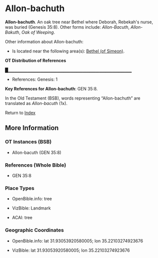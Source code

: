 # Allon-bachuth
**Allon-bachuth**. 
An oak tree near Bethel where Deborah, Rebekah's nurse, was buried (Genesis 35:8). 
Other forms include: 
*Allon-Bacuth*, *Allon-Bakuth*, *Oak of Weeping*. 




Other information about Allon-bachuth:


* Is located near the following area(s): 
[Bethel (of Simeon)](Bethel.2.md). 


**OT Distribution of References**

█▁▁▁▁▁▁▁▁▁▁▁▁▁▁▁▁▁▁▁▁▁▁▁▁▁▁▁▁▁▁▁▁▁▁▁▁▁▁
* References: Genesis: 1



**Key References for Allon-bachuth**: 
GEN 35:8. 


In the Old Testament (BSB), words representing “Allon-bachuth” are translated as 
*Allon-bacuth* (1x). 




Return to [Index](00-Index.md)

## More Information

### OT Instances (BSB)

* Allon-bacuth (GEN 35:8)



### References (Whole Bible)

* GEN 35:8


### Place Types

* OpenBible.info: tree

* VizBible: Landmark

* ACAI: tree



### Geographic Coordinates

* OpenBible.info: lat 31.93053920580005; lon 35.22103274923676

* VizBible: lat 31.93053920580005; lon 35.22103274923676




